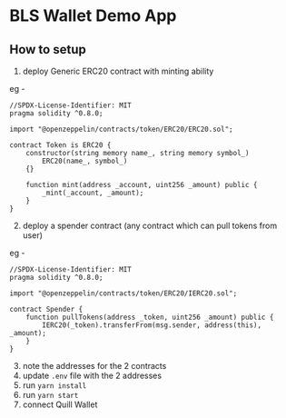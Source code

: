 # BLS Wallet Demo App

## How to setup

1. deploy Generic ERC20 contract with minting ability

eg -

```
//SPDX-License-Identifier: MIT
pragma solidity ^0.8.0;

import "@openzeppelin/contracts/token/ERC20/ERC20.sol";

contract Token is ERC20 {
    constructor(string memory name_, string memory symbol_)
        ERC20(name_, symbol_)
    {}

    function mint(address _account, uint256 _amount) public {
        _mint(_account, _amount);
    }
}

```

2. deploy a spender contract (any contract which can pull tokens from user)

eg -

```solidity
//SPDX-License-Identifier: MIT
pragma solidity ^0.8.0;

import "@openzeppelin/contracts/token/ERC20/IERC20.sol";

contract Spender {
    function pullTokens(address _token, uint256 _amount) public {
        IERC20(_token).transferFrom(msg.sender, address(this), _amount);
    }
}
```

3. note the addresses for the 2 contracts
4. update `.env` file with the 2 addresses
5. run `yarn install`
6. run `yarn start`
7. connect Quill Wallet
